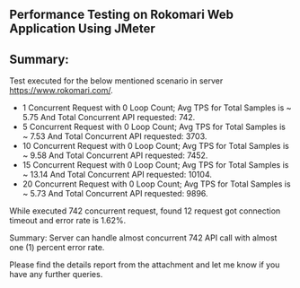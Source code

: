 ## Performance Testing on Rokomari Web Application Using JMeter

## Summary:
Test executed for the below mentioned scenario in server https://www.rokomari.com/.

- 1 Concurrent Request with 0 Loop Count; Avg TPS for Total Samples is ~ 5.75 And Total Concurrent API requested: 742.
- 5 Concurrent Request with 0 Loop Count; Avg TPS for Total Samples is ~ 7.53 And Total Concurrent API requested: 3703.
- 10 Concurrent Request with 0 Loop Count; Avg TPS for Total Samples is ~ 9.58 And Total Concurrent API requested: 7452.
- 15 Concurrent Request with 0 Loop Count; Avg TPS for Total Samples is ~ 13.14 And Total Concurrent API requested: 10104.
- 20 Concurrent Request with 0 Loop Count; Avg TPS for Total Samples is ~ 5.73 And Total Concurrent API requested: 9896.

While executed 742 concurrent request, found 12 request got connection timeout and error rate is 1.62%. 

Summary: Server can handle almost concurrent 742 API call with almost one (1) percent error rate.

Please find the details report from the attachment and  let me know if you have any further queries. 

